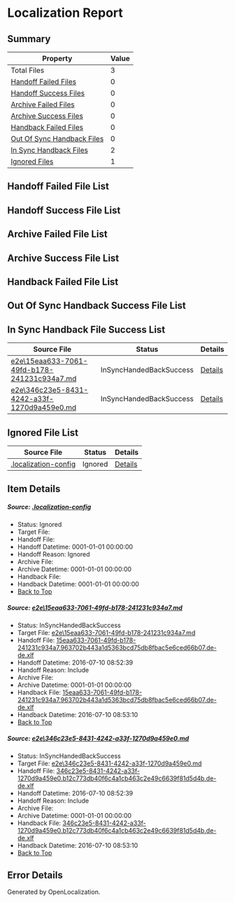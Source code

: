 # <a name='report-top'></a> Localization Report

## Summary
 Property | Value 
 -------- | ----- 
 Total Files | 3
[ Handoff Failed Files ](#handoff-failed-list)| 0
[ Handoff Success Files ](#handoff-success-list)| 0
[ Archive Failed Files ](#archive-failed-list)| 0
[ Archive Success Files ](#archive-success-list)| 0
[ Handback Failed Files ](#handback-failed-list)| 0
[ Out Of Sync Handback Files ](#outofsync-handback-success-list)| 0
[ In Sync Handback Files ](#insync-handback-success-list)| 2
[ Ignored Files ](#ignored-list)| 1

## <a name='handoff-failed-list'></a> Handoff Failed File List

## <a name='handoff-success-list'></a> Handoff Success File List

## <a name='archive-failed-list'></a> Archive Failed File List

## <a name='archive-success-list'></a> Archive Success File List

## <a name='handback-failed-list'></a> Handback Failed File List

## <a name='outofsync-handback-success-list'></a> Out Of Sync Handback Success File List

## <a name='insync-handback-success-list'></a> In Sync Handback File Success List
 Source File | Status | Details 
 ----------- | ------ | ------- 
 [e2e\15eaa633-7061-49fd-b178-241231c934a7.md](https://github.com/OpenLocalizationTestOrg/oltest/blob/8f4c8e40d08e860f5fd1aef166faf8ff7831f47c/e2e/15eaa633-7061-49fd-b178-241231c934a7.md) | InSyncHandedBackSuccess | [Details](#8417d57b850cf3d4f2d98611c39e3713be4389221)
 [e2e\346c23e5-8431-4242-a33f-1270d9a459e0.md](https://github.com/OpenLocalizationTestOrg/oltest/blob/8f4c8e40d08e860f5fd1aef166faf8ff7831f47c/e2e/346c23e5-8431-4242-a33f-1270d9a459e0.md) | InSyncHandedBackSuccess | [Details](#f578d9addc7ee6b45cba298f1bd6f82440bd18712)

## <a name='ignored-list'></a> Ignored File List
 Source File | Status | Details 
 ----------- | ------ | ------- 
 [.localization-config](https://github.com/OpenLocalizationTestOrg/oltest/blob/8f4c8e40d08e860f5fd1aef166faf8ff7831f47c/.localization-config) | Ignored | [Details](#3d4f252ac210baf56311d7e97dcc2db10974dbd20)

## Item Details
##### <a name='3d4f252ac210baf56311d7e97dcc2db10974dbd20'></a> Source: [.localization-config](https://github.com/OpenLocalizationTestOrg/oltest/blob/8f4c8e40d08e860f5fd1aef166faf8ff7831f47c/.localization-config)
* Status: Ignored
* Target File: 
* Handoff File: 
* Handoff Datetime: 0001-01-01 00:00:00
* Handoff Reason: Ignored
* Archive File: 
* Archive Datetime: 0001-01-01 00:00:00
* Handback File: 
* Handback Datetime: 0001-01-01 00:00:00
* [Back to Top](#report-top)

##### <a name='8417d57b850cf3d4f2d98611c39e3713be4389221'></a> Source: [e2e\15eaa633-7061-49fd-b178-241231c934a7.md](https://github.com/OpenLocalizationTestOrg/oltest/blob/8f4c8e40d08e860f5fd1aef166faf8ff7831f47c/e2e/15eaa633-7061-49fd-b178-241231c934a7.md)
* Status: InSyncHandedBackSuccess
* Target File: [e2e\15eaa633-7061-49fd-b178-241231c934a7.md](https://github.com/OpenLocalizationTestOrg/oltest-dede-fly/blob/8a6c4296d75dfa8cf0405b681b52081bc99b315a/e2e/15eaa633-7061-49fd-b178-241231c934a7.md)
* Handoff File: [15eaa633-7061-49fd-b178-241231c934a7.963702b443a1d5363bcd75db8fbac5e6ced66b07.de-de.xlf](https://github.com/OpenLocalizationTestOrg/olhandoff-e2e/blob/74b7525951843508fbcb7fe9916329a06f8881e9/ol-handoff/OpenLocalizationTestOrg/oltest-dede-fly/ci/ht/15eaa633-7061-49fd-b178-241231c934a7.963702b443a1d5363bcd75db8fbac5e6ced66b07.de-de.xlf)
* Handoff Datetime: 2016-07-10 08:52:39
* Handoff Reason: Include
* Archive File: 
* Archive Datetime: 0001-01-01 00:00:00
* Handback File: [15eaa633-7061-49fd-b178-241231c934a7.963702b443a1d5363bcd75db8fbac5e6ced66b07.de-de.xlf](https://github.com/OpenLocalizationTestOrg/olhandback-e2e/blob/8ad6584eb96f190b4b1c062dfcf91a3d7a04fac3/ol-handback/OpenLocalizationTestOrg/oltest-dede-fly/ci/ht/15eaa633-7061-49fd-b178-241231c934a7.963702b443a1d5363bcd75db8fbac5e6ced66b07.de-de.xlf)
* Handback Datetime: 2016-07-10 08:53:10
* [Back to Top](#report-top)

##### <a name='f578d9addc7ee6b45cba298f1bd6f82440bd18712'></a> Source: [e2e\346c23e5-8431-4242-a33f-1270d9a459e0.md](https://github.com/OpenLocalizationTestOrg/oltest/blob/8f4c8e40d08e860f5fd1aef166faf8ff7831f47c/e2e/346c23e5-8431-4242-a33f-1270d9a459e0.md)
* Status: InSyncHandedBackSuccess
* Target File: [e2e\346c23e5-8431-4242-a33f-1270d9a459e0.md](https://github.com/OpenLocalizationTestOrg/oltest-dede-fly/blob/8a6c4296d75dfa8cf0405b681b52081bc99b315a/e2e/346c23e5-8431-4242-a33f-1270d9a459e0.md)
* Handoff File: [346c23e5-8431-4242-a33f-1270d9a459e0.b12c773db40f6c4a1cb463c2e49c6639f81d5d4b.de-de.xlf](https://github.com/OpenLocalizationTestOrg/olhandoff-e2e/blob/74b7525951843508fbcb7fe9916329a06f8881e9/ol-handoff/OpenLocalizationTestOrg/oltest-dede-fly/ci/ht/346c23e5-8431-4242-a33f-1270d9a459e0.b12c773db40f6c4a1cb463c2e49c6639f81d5d4b.de-de.xlf)
* Handoff Datetime: 2016-07-10 08:52:39
* Handoff Reason: Include
* Archive File: 
* Archive Datetime: 0001-01-01 00:00:00
* Handback File: [346c23e5-8431-4242-a33f-1270d9a459e0.b12c773db40f6c4a1cb463c2e49c6639f81d5d4b.de-de.xlf](https://github.com/OpenLocalizationTestOrg/olhandback-e2e/blob/8ad6584eb96f190b4b1c062dfcf91a3d7a04fac3/ol-handback/OpenLocalizationTestOrg/oltest-dede-fly/ci/ht/346c23e5-8431-4242-a33f-1270d9a459e0.b12c773db40f6c4a1cb463c2e49c6639f81d5d4b.de-de.xlf)
* Handback Datetime: 2016-07-10 08:53:10
* [Back to Top](#report-top)


## Error Details

Generated by OpenLocalization.
